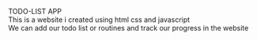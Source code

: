 TODO-LIST APP<br>
This is a website i created using html css and javascript<br>
We can add our todo list or routines and track our progress in the website
